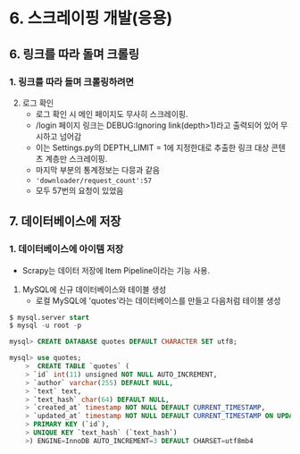 # 6. 스크레이핑 개발(응용)
## 6. 링크를 따라 돌며 크롤링
### 1. 링크를 따라 돌며 크롤링하려면
2. 로그 확인
   - 로그 확인 시 메인 페이지도 무사히 스크레이핑.
   - /login 페이지 링크는 DEBUG:Ignoring link(depth>1)라고 출력되어 있어 무시하고 넘어감
   - 이는 Settings.py의 DEPTH_LIMIT = 1에 지정한대로 추출한 링크 대상 콘텐츠 계층만 스크레이핑.
   - 마지막 부분의 통계정보는 다믕과 같음
   - `'downloader/request_count':57`
   - 모두 57번의 요청이 있었음
## 7. 데이터베이스에 저장
### 1. 데이터베이스에 아이템 저장
   - Scrapy는 데이터 저장에 Item Pipeline이라는 기능 사용.
1. MySQL에 신규 데이터베이스와 테이블 생성
   - 로컬 MySQL에 'quotes'라는 데이터베이스를 만들고 다음처럼 테이블 생성
```sql
$ mysql.server start
$ mysql -u root -p

mysql> CREATE DATABASE quotes DEFAULT CHARACTER SET utf8;

mysql> use quotes;
    >  CREATE TABLE `quotes` (
    > `id` int(11) unsigned NOT NULL AUTO_INCREMENT,
    > `author` varchar(255) DEFAULT NULL,
    > `text` text,
    > `text_hash` char(64) DEFAULT NULL, 
    > `created_at` timestamp NOT NULL DEFAULT CURRENT_TIMESTAMP,
    > `updated_at` timestamp NOT NULL DEFAULT CURRENT_TIMESTAMP ON UPDATE CURRENT_TIMESTAMP,
    > PRIMARY KEY (`id`),
    > UNIQUE KEY `text_hash` (`text_hash`)
    >) ENGINE=InnoDB AUTO_INCREMENT=3 DEFAULT CHARSET=utf8mb4
```